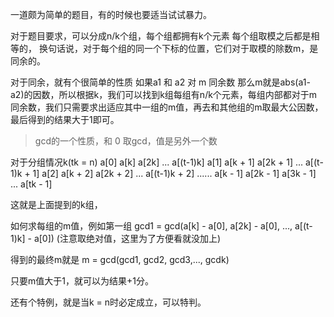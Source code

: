 一道颇为简单的题目，有的时候也要适当试试暴力。

对于题目要求，可以分成n/k个组，每个组都拥有k个元素
每个组取模之后都是相等的，
换句话说，对于每个组的同一个下标的位置，它们对于取模的除数m，是同余的。

对于同余，就有个很简单的性质
如果a1 和 a2 对 m 同余数
那么m就是abs(a1- a2)的因数，所以根据k，我们可以找到k组每组有n/k个元素，每组内部都对于m同余数，我们只需要求出适应其中一组的m值，再去和其他组的m取最大公因数，最后得到的结果大于1即可。

> gcd的一个性质，和 0 取gcd，值是另外一个数

对于分组情况k(tk = n)
a[0] a[k] a[2k] ... a[(t-1)k]
a[1] a[k + 1] a[2k + 1] ... a[(t-1)k + 1]
a[2] a[k + 2] a[2k + 2] ... a[(t-1)k + 2]
......
a[k - 1] a[2k - 1] a[3k - 1] ... a[tk - 1]


这就是上面提到的k组，

如何求每组的m值，例如第一组
gcd1 = gcd(a[k] - a[0], a[2k] - a[0], ..., a[(t-1)k] - a[0])
(注意取绝对值，这里为了方便看就没加上)

得到的最终m就是
m = gcd(gcd1, gcd2, gcd3,..., gcdk)

只要m值大于1，就可以为结果+1分。

还有个特例，就是当k = n时必定成立，可以特判。


